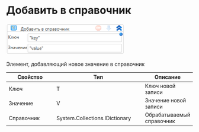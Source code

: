 # Добавить в справочник

![](<../../../../.gitbook/assets/image (461).png>)

Элемент, добавляющий новое значение в справочник

<table><thead><tr><th width="177.1782178217822">Свойство</th><th width="273.3333333333333">Тип</th><th>Описание</th></tr></thead><tbody><tr><td>Ключ</td><td>T</td><td>Ключ новой записи</td></tr><tr><td>Значение</td><td>V</td><td>Значение новой записи</td></tr><tr><td>Справочник</td><td>System.Collections.IDictionary</td><td>Обрабатываемый справочник</td></tr></tbody></table>
